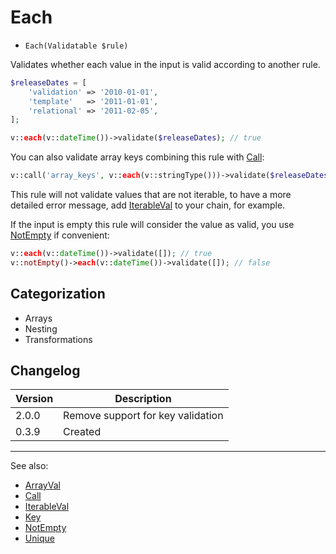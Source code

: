 # Each

- `Each(Validatable $rule)`

Validates whether each value in the input is valid according to another rule.

```php
$releaseDates = [
    'validation' => '2010-01-01',
    'template'   => '2011-01-01',
    'relational' => '2011-02-05',
];

v::each(v::dateTime())->validate($releaseDates); // true
```

You can also validate array keys combining this rule with [Call](Call.md):

```php
v::call('array_keys', v::each(v::stringType()))->validate($releaseDates); // true
```

This rule will not validate values that are not iterable, to have a more detailed
error message, add [IterableVal](IterableVal.md) to your chain, for example.

If the input is empty this rule will consider the value as valid, you use
[NotEmpty](NotEmpty.md) if convenient:

```php
v::each(v::dateTime())->validate([]); // true
v::notEmpty()->each(v::dateTime())->validate([]); // false
```

## Categorization

- Arrays
- Nesting
- Transformations

## Changelog

Version | Description
--------|-------------
  2.0.0 | Remove support for key validation
  0.3.9 | Created

***
See also:

- [ArrayVal](ArrayVal.md)
- [Call](Call.md)
- [IterableVal](IterableVal.md)
- [Key](Key.md)
- [NotEmpty](NotEmpty.md)
- [Unique](Unique.md)
